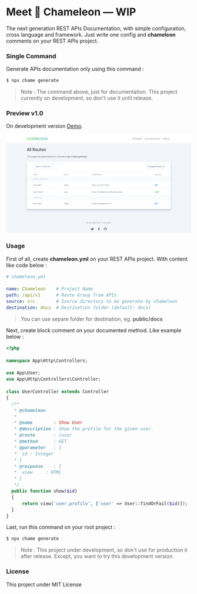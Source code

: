 # Meet 🍃 Chameleon — WIP

The next generation REST APIs Documentation, with simple configuration, cross language and framework. Just write one config and **chameleon** comments on your REST APIs project.

### Single Command

Generate APIs documentation only using this command :

```bash
$ npx chame generate
```

> Note : The command above, just for documentation. This project currently on development, so don't use it until release.

### Preview v1.0

On development version [Demo](https://muhibbudins.github.io/chameleon/template).

![Preview](chameleon.png)

### Usage

First of all, create **chameleon.yml** on your REST APIs project. With content like code below :

```yaml
# chameleon.yml

name: Chameleon    # Project Name
path: /api/v1      # Route Group from APIs
source: src        # Source directory to be generate by chameleon
destination: docs  # Destination folder (default: docs)
```

> You can use separe folder for destination, eg. **public/docs**

Next, create block comment on your documented method. Like example below :

```php
<?php

namespace App\Http\Controllers;

use App\User;
use App\Http\Controllers\Controller;

class UserController extends Controller
{
  /**
   * @chameleon
   * 
   * @name        : Show User
   * @description : Show the profile for the given user.
   * @route       : /user
   * @method      : GET
   * @parameter   : {
   *  id : Integer
   * }
   * @response    : {
   *  view     : HTML
   * }
   */
  public function show($id)
  {
      return view('user.profile', ['user' => User::findOrFail($id)]);
  }
}
```

Last, run this command on your root project :

```bash
$ npx chame generate
```

> Note : This project under development, so don't use for production it after release. Except, you want to try this development version.

### License

This project under MIT License